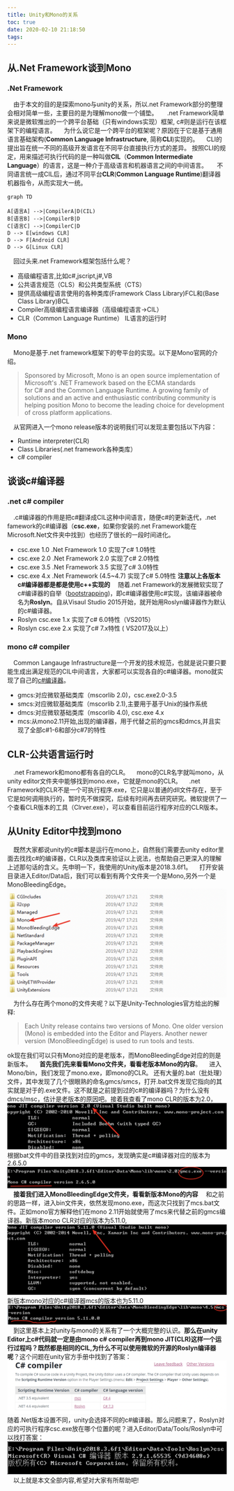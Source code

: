 ```yaml
---
title: Unity和Mono的关系
toc: true
date: 2020-02-10 21:18:50
tags:
---
```

## 从.Net Framework谈到Mono
### .Net Framework
&emsp;由于本文的目的是探索mono与unity的关系，所以.net Framework部分的整理会相对简单一些，主要目的是为理解mono做一个铺垫。
&emsp; .net Framework简单来说是微软推出的一个跨平台基础（只有windows实现）框架, c#则是运行在该框架下的编程语言。
&emsp;为什么说它是一个跨平台的框架呢？原因在于它是基于通用语言基础架构(**Common Language Infrastructure**, 简称**CLI**)实现的。
&emsp;CLI的提出旨在统一不同的高级开发语言在不同平台直接执行方式的差异。 按照CLI的规定，用来描述可执行代码的是一种叫做**CIL**（**Common Intermediate Language**）的语言，这是一种介于高级语言和机器语言之间的中间语言。
 &emsp; 不同语言统一成CIL后，通过不同平台**CLR**(**Common Language Runtime**)翻译器机器指令，从而实现大一统。
    
```mermaid
graph TD

A[语言A] -->|CompilerA|D(CIL)
B[语言B] -->|CompilerB|D
C[语言C] -->|CompilerC|D
D --> E[windows CLR]
D --> F[Android CLR]
D --> G[Linux CLR]
```
&emsp;回过头来.net Framework框架包括什么呢？
* 高级编程语言,比如c#,jscript,j#,VB
* 公共语言规范（CLS）和公共类型系统（CTS）
* 提供高级编程语言使用的各种类库(Framework Class Library)FCL和(Base Class Library)BCL
* Compiler高级编程语言编译器（高级编程语言->CIL）
* CLR（Common Language Runtime） IL语言的运行时
### Mono
&emsp;Mono是基于.net framework框架下的夸平台的实现。以下是Mono官网的介绍。
>Sponsored by Microsoft, Mono is an open source implementation of Microsoft's .NET Framework based on the ECMA standards for C# and the Common Language Runtime. A growing family of solutions and an active and enthusiastic contributing community is helping position Mono to become the leading choice for development of cross platform applications.

&emsp;从官网进入一个mono release版本的说明我们可以发现主要包括以下内容：
* Runtime interpreter(CLR)
* Class Libraries(.net framework各种类库）
* c# compiler
## 谈谈c#编译器
### .net c# compiler
&emsp;.c#编译器的作用是把c#翻译成CIL这种中间语言，随便c#的更新迭代，.net famework的c#编译器（**csc.exe**，如果你安装的.net Framework能在Microsoft.Net文件夹中找到）也经历了很长的一段时间进化。
* csc.exe 1.0 .Net Framework 1.0 实现了c# 1.0特性
* csc.exe 2.0 .Net Framework 2.0 实现了c# 2.0特性
* csc.exe 3.5 .Net Framework 3.5 实现了c# 3.0特性
* csc.exe 4.x .Net Framework (4.5~4.7) 实现了c# 5.0特性
**注意以上各版本c#编译器都是都是使用c++实现的**
&emsp;随着.net Framework的发展微软实现了c#编译器的自举（[bootstrapping](en.wikipedia.org/wiki/Bootstrapping_(compilers)))，即c#编译器使用c#实现，该编译器被命名为**Roslyn**。自从Visaul Studio 2015开始，就开始用Roslyn编译器作为默认的c#编译器。
* Roslyn csc.exe 1.x 实现了c# 6.0特性（VS2015）
* Roslyn csc.exe 2.x 实现了c# 7.x特性 ( VS2017及以上）
### mono c# compiler
&emsp;Common Langauge Infrastructure是一个开发的技术规范，也就是说只要只要能生成出满足规范的CIL中间语言，大家都可以实现各自的c#编译器。mono就实现了自己的[c#编译器](mono-project.com/docs/about-mono/languages/csharp/)。
* gmcs:对应微软基础类库（mscorlib 2.0)，csc.exe2.0-3.5
* smcs:对应微软基础类库（mscorlib 2.1),主要用于基于Unix的操作系统
* dmcs:对应微软基础类库（mscorlib 4.0), csc.exe 4.x
* mcs:从mono2.11开始,出现的编译器，用于代替之前的gmcs和dmcs,并且实现了全部c#1-6和部分c#7的特性

## CLR-公共语言运行时
&emsp;.net Framework和mono都有各自的CLR。
&emsp;mono的CLR名字就叫mono，从unity editor文件夹中能够找到mono.exe，它就是mono的CLR。
&emsp;.net Framework的CLR不是一个可执行程序.exe，它只是以普通的dll文件存在，至于它是如何调用执行的，暂时先不做探究，后续有时间再去研究研究。微软提供了一个查看CLR版本的工具（Clrver.exe），可以查看目前运行程序对应的CLR版本。

## 从Unity Editor中找到mono
&emsp;既然大家都说unity的c#脚本是运行在mono上，自然我们需要去unity editor里面去找找c#的编译器，CLR以及类库来验证以上说法，也帮助自己更深入的理解上述那句话的含义。先申明一下，我使用的Unity版本是2018.3.6f1。
 &emsp;打开安装目录进入Editor/Data后，我们可以看到有两个文件夹一个是Mono,另外一个是MonoBleedingEdge。
 ![](/images/unity-mono/1.png)
 &emsp;为什么存在两个mono的文件夹呢？以下是Unity-Technologies官方给出的解释:
 >Each Unity release contains two versions of Mono. One older version (Mono) is embedded into the Editor and Players. Another newer version (MonoBleedingEdge) is used to run tools and tests.
 
 ok现在我们可以只有Mono对应的是老版本，而MonoBleedingEdge对应的则是新版本。
 &emsp;**首先我们先来看看Mono文件夹，看看老版本Mono的内容**。
 &emsp;进入Mono/bin，我们发现了mono.exe，即mono的CLR。 还有大量的.bat（批处理）文件，其中发现了几个很眼熟的命名gmcs/smcs，打开.bat文件发现它指向的其实就是对于的.exe文件。这不就是之前提到过的c#的编译器吗？为什么没有dmcs/msc，估计是老版本的原因吧。接着我查看了mono CLR的版本为2.0，
![](/images/unity-mono/2.png)
 根据bat文件中的目录找到对应的gmcs，发现确实是c#编译器对应的版本为2.6.5.0
![](/images/unity-mono/3.png)
 &emsp;**接着我们进入MonoBleedingEdge文件夹，看看新版本Mono的内容**
 &emsp;和之前的思路一样，进入bin文件夹，依然发现mono.exe，而这次只找到了mcs.bat文件。正如mono官方解释他们在mono 2.11开始就使用了mcs来代替之前的gmcs编译器。新版本mono CLR对应的版本为5.11.0,
![](/images/unity-mono/4.png)
 新版本mono对应的c#编译器mcs的版本也为5.11.0
![](/images/unity-mono/5.png)
 &emsp;到这里基本上对unity与mono的关系有了一个大概完整的认识。**那么在unity Editor上c#代码就一定是由mono c# compiler再到mono JIT(CLR)这样一个运行过程吗？既然都是相同的CIL,为什么不可以使用微软的开源的Roslyn编译器呢**？这个问题在unity官方手册中找到了答案：
![](/images/unity-mono/6.png)
 随着.Net版本设置不同，unity会选择不同的c#编译器。那么问题来了，Roslyn对应的可执行程序csc.exe放在哪个位置的呢？进入Editor/Data/Tools/Roslyn中可以找打答案：
![](/images/unity-mono/7.png)
 &emsp;以上就是本文全部内容,希望对大家有所帮助吧!
